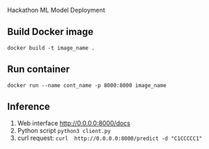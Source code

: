 Hackathon ML Model Deployment

## Build Docker image
```docker build -t image_name .```

## Run container
```docker run --name cont_name -p 8000:8000 image_name```

## Inference 
1. Web interface
    http://0.0.0.0:8000/docs
2. Python script
    ```python3 client.py```
3. curl request:
    ```curl  http://0.0.0.0:8000/predict -d "C1CCCCC1"```
